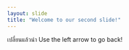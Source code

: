 ```yaml
---
layout: slide
title: "Welcome to our second slide!"
---
```

เปลี่ยนแล้วน่า
Use the left arrow to go back!
